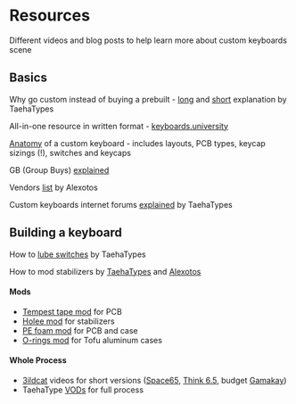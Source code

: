# Resources

Different videos and blog posts to help learn more about custom keyboards scene

## Basics

Why go custom instead of buying a prebuilt - [long](https://www.youtube.com/watch?v=Qr3nYR15wxU) and [short](https://www.youtube.com/watch?v=aeqnEJpPZVY) explanation by TaehaTypes

All-in-one resource in written format - [keyboards.university](https://www.keyboard.university)

[Anatomy](https://youtu.be/1NpNygIrnaQ) of a custom keyboard - includes layouts, PCB types, keycap sizings (!), switches and keycaps

GB (Group Buys) [explained](https://keyboard.university/100-courses/group-buy-335xl)

Vendors [list](https://www.alexotos.com/keyboard-vendor-list/) by Alexotos

Custom keyboards internet forums [explained](https://www.youtube.com/watch?v=vwA6iT0yApI) by TaehaTypes

## Building a keyboard

How to [lube switches](https://www.youtube.com/watch?v=44Wv4OGdmu4) by TaehaTypes

How to mod stabilizers by [TaehaTypes](https://youtu.be/usNx1_d0HbQ) and [Alexotos](https://www.youtube.com/watch?v=vxHb6CJc9V8)

#### Mods
- [Tempest tape mod](https://www.youtube.com/watch?v=g7-syoxeIBQ) for PCB
- [Holee mod](https://youtu.be/-vhpHjlkRgQ) for stabilizers
- [PE foam mod](https://youtu.be/XnQMXVchnrU) for PCB and case
- [O-rings mod](https://www.youtube.com/watch?v=SQcdgUKV6dU) for Tofu aluminum cases

#### Whole Process
- [3ildcat](https://www.youtube.com/c/3ildcat/videos?view=0&sort=p&flow=grid) videos for short versions ([Space65](https://www.youtube.com/watch?v=fEiuolL_S7s), [Think 6.5](https://www.youtube.com/watch?v=fZ4w2YSOUBo), budget [Gamakay](https://www.youtube.com/watch?v=20CoC2t-dic))
- TaehaType [VODs](https://www.youtube.com/c/TaehaTapes) for full process
